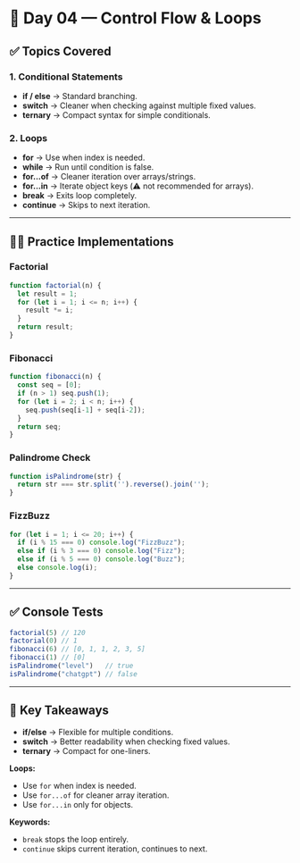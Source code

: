 # 📅 Day 04 — Control Flow & Loops

## ✅ Topics Covered

### 1. Conditional Statements
- **if / else** → Standard branching.
- **switch** → Cleaner when checking against multiple fixed values.
- **ternary** → Compact syntax for simple conditionals.

### 2. Loops
- **for** → Use when index is needed.
- **while** → Run until condition is false.
- **for...of** → Cleaner iteration over arrays/strings.
- **for...in** → Iterate object keys (⚠️ not recommended for arrays).
- **break** → Exits loop completely.
- **continue** → Skips to next iteration.

---

## 🧑‍💻 Practice Implementations

### Factorial
```js
function factorial(n) {
  let result = 1;
  for (let i = 1; i <= n; i++) {
    result *= i;
  }
  return result;
}
```

### Fibonacci
```js
function fibonacci(n) {
  const seq = [0];
  if (n > 1) seq.push(1);
  for (let i = 2; i < n; i++) {
    seq.push(seq[i-1] + seq[i-2]);
  }
  return seq;
}
```

### Palindrome Check
```js
function isPalindrome(str) {
  return str === str.split('').reverse().join('');
}
```

### FizzBuzz
```js
for (let i = 1; i <= 20; i++) {
  if (i % 15 === 0) console.log("FizzBuzz");
  else if (i % 3 === 0) console.log("Fizz");
  else if (i % 5 === 0) console.log("Buzz");
  else console.log(i);
}
```

---

## ✅ Console Tests
```js
factorial(5) // 120  
factorial(0) // 1  
fibonacci(6) // [0, 1, 1, 2, 3, 5]  
fibonacci(1) // [0]  
isPalindrome("level")   // true  
isPalindrome("chatgpt") // false  
```

---

## 📝 Key Takeaways
- **if/else** → Flexible for multiple conditions.  
- **switch** → Better readability when checking fixed values.  
- **ternary** → Compact for one-liners.  

**Loops:**
- Use `for` when index is needed.
- Use `for...of` for cleaner array iteration.
- Use `for...in` only for objects.

**Keywords:**
- `break` stops the loop entirely.
- `continue` skips current iteration, continues to next.


